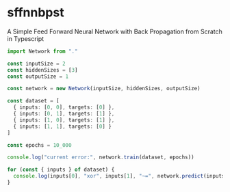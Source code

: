 # sffnnbpst
A Simple Feed Forward Neural Network with Back Propagation from Scratch in Typescript

```ts
import Network from "."

const inputSize = 2
const hiddenSizes = [3]
const outputSize = 1

const network = new Network(inputSize, hiddenSizes, outputSize)

const dataset = [
  { inputs: [0, 0], targets: [0] },
  { inputs: [0, 1], targets: [1] },
  { inputs: [1, 0], targets: [1] },
  { inputs: [1, 1], targets: [0] }
]

const epochs = 10_000

console.log("current error:", network.train(dataset, epochs))

for (const { inputs } of dataset) {
  console.log(inputs[0], "xor", inputs[1], "~=", network.predict(inputs))
}
```
